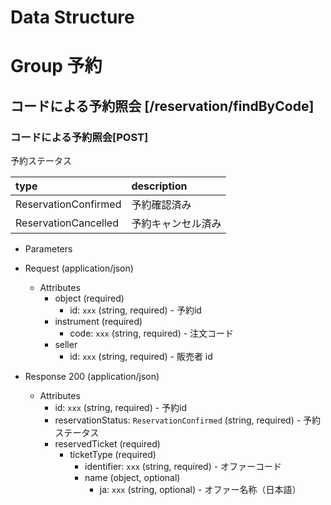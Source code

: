 # Data Structure

# Group 予約


## コードによる予約照会 [/reservation/findByCode]

### コードによる予約照会[POST]

予約ステータス

| type           | description  |
| :------------- | :----------- |
| ReservationConfirmed | 予約確認済み |
| ReservationCancelled  | 予約キャンセル済み |

-   Parameters

-   Request (application/json)

    -   Attributes
        -   object (required)
            -   id: `xxx` (string, required) - 予約id
        -   instrument (required)
            -   code: `xxx` (string, required) - 注文コード
        -   seller
            -   id: `xxx` (string, required) - 販売者 id

-   Response 200 (application/json)

    -   Attributes
        -   id: `xxx` (string, required) - 予約id
        -   reservationStatus: `ReservationConfirmed` (string, required) - 予約ステータス
        -   reservedTicket (required)
            -   ticketType (required)
                -   identifier: `xxx` (string, required) - オファーコード
                -   name (object, optional)
                    -   ja: `xxx` (string, optional) - オファー名称（日本語）

<!-- include(../../response/400.md) -->